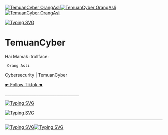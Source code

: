 [![TemuanCyber OrangAsli](https://img.shields.io/badge/TemuanCyber-blue)](https://heylink.me/temuancyber/)[![TemuanCyber OrangAsli](https://img.shields.io/badge/OrangAsli-black)](https://example.com/)[![TemuanCyber OrangAsli](https://img.shields.io/badge/Cybersecurity-grey)](https://example.com/)

[![Typing SVG](https://readme-typing-svg.demolab.com?font=Concert+One&size=50&duration=100&pause=100&color=004AF7D8&center=true&multiline=true&repeat=false&width=430&height=67&lines=Selamat+Datang+!+)](https://git.io/typing-svg)
# TemuanCyber
Hai Mamak :trollface:


``` Orang Asli```

Cybersecurity | TemuanCyber


[☛ Follow Tiktok ☚](https://www.tiktok.com/@temuancyber) 


```_________________________________```

[![Typing SVG](https://readme-typing-svg.demolab.com?font=Rock+Salt&duration=50&pause=100&center=true&multiline=true&width=280&height=35&lines=Jangan+Minum)](https://git.io/typing-svg)

[![Typing SVG](https://readme-typing-svg.demolab.com?font=Rubik+Pixels&duration=100&pause=100&color=F75A5AC2&center=true&multiline=true&width=280&height=35&lines=Engkem)](https://git.io/typing-svg)




______________________________________________________________________________


[![Typing SVG](https://readme-typing-svg.demolab.com?font=Nosifer&duration=100&pause=100&color=F162F790&center=true&multiline=true&width=280&height=35&lines=Kitak+Minum)](https://git.io/typing-svg)[![Typing SVG](https://readme-typing-svg.demolab.com?font=Rubik+Glitch&duration=100&pause=100&color=55C3F790&center=true&multiline=true&width=280&height=35&lines=ExtraJozz)](https://git.io/typing-svg)




